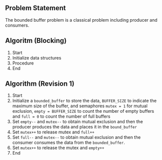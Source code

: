 ## Problem Statement

The bounded buffer problem is a classical problem including producer and consumers.

## Algoritm (Blocking)
1. Start
2. Initialize data structures
3. Procedure
4. End

## Algorithm (Revision 1)

1. Start
2. Initialize a `bounded_buffer` to store the data, `BUFFER_SIZE` to indicate the maximum size of the buffer, and semaphores `mutex = 1` for mutual exclusion, `empty = BUFFER_SIZE` to count the number of empty buffers and `full = 0` to count the number of full buffers
3. Set `empty--`  and `mutex--` to obtain mutual exclusion and then the producer produces the data and places it in the `bound_buffer`
4. Set `mutex++` to release mutex and `full++`
5. Set `full--` and `mutex--` to obtain mutual exclusion and then the consumer consumes the data from the `bounded_buffer`.
6. Set `mutex++` to release the mutex and `empty++`
7. End